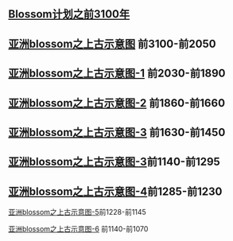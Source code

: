 ## [Blossom计划之前3100年](https://zhuanlan.zhihu.com/p/54914195)

## [亚洲blossom之上古示意图](https://zhuanlan.zhihu.com/p/55794594) 前3100-前2050

## [亚洲blossom之上古示意图-1](https://zhuanlan.zhihu.com/p/56155359) 前2030-前1890

## [亚洲blossom之上古示意图-2](https://zhuanlan.zhihu.com/p/56858505) 前1860-前1660

## [亚洲blossom之上古示意图-3](https://zhuanlan.zhihu.com/p/57348676) 前1630-前1450

## [亚洲blossom之上古示意图-3](https://zhuanlan.zhihu.com/p/57934826)前1140-前1295

## [亚洲blossom之上古示意图-4](https://zhuanlan.zhihu.com/p/59870935)前1285-前1230

[亚洲blossom之上古示意图-5](https://zhuanlan.zhihu.com/p/60726845)前1228-前1145

[亚洲blossom之上古示意图-6](https://zhuanlan.zhihu.com/p/64555673) 前1140-前1070